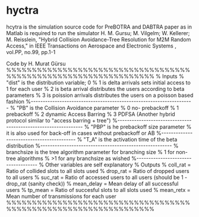 # hyctra

hcytra is the simulation source code for PreBOTRA and DABTRA paper as in 
Matlab is required to run the simulator
H. M. Gursu; M. Vilgelm; W. Kellerer; M. Reisslein, "Hybrid Collision
Avoidance-Tree Resolution for M2M Random Access," in IEEE Transactions on
Aerospace and Electronic Systems , vol.PP, no.99, pp.1-1

Code by H. Murat Gürsu
%%%%%%%%%%%%%%%%%%%%%%%%%%%%%%%%%%%%%%%%%%%%%%%%%%%%%%%%%%%%%%%%%
% Inputs
% "dist" is the distribution variable; 0 
% 1 is delta arrivals sets initial access to 1 for each user
% 2 is beta arrival distributes the users according to beta parameters
% 3 is poission arrivals distributes the users on a poisson based fashion
%--------------------------------------------------------------------
% "PB" is the Collision Avoidance parameter
%  0 no- prebackoff
%  1 prebackoff
%  2 dynamic Access Barring
%  3 PDFSA (Another hybrid protocol similar to "access barring + tree")
%---------------------------------------------------------------
% "PBP" is he prebackoff size parameter
%  it is also used for back-off in cases without prebackoff or AB
%------------------------------------------
%  "T_A" is the activation time of the beta distribution
%-------------------------------------------------------
% branchsize is the tree algorithm parameter for branching size
%  1 for non-tree algorithms
% >1 for any branchsize as wished
%------------------------------------
%  Other variables are self explanatory
% Outputs
% coll_rat = Ratio of collided slots to all slots used
% drop_rat = Ratio of dropped users to all users
% suc_rat = Ratio of accessed users to all users (should be 1 - drop_rat (sanity check))
% mean_delay = Mean delay of all successful users
% tp_mean = Ratio of succesful slots to all slots used
% mean_retx = Mean number of transmissions for each user
%%%%%%%%%%%%%%%%%%%%%%%%%%%%%%%%%%%%%%%%%%%%%%%%%%%%%%%%%%%%%%%%%
